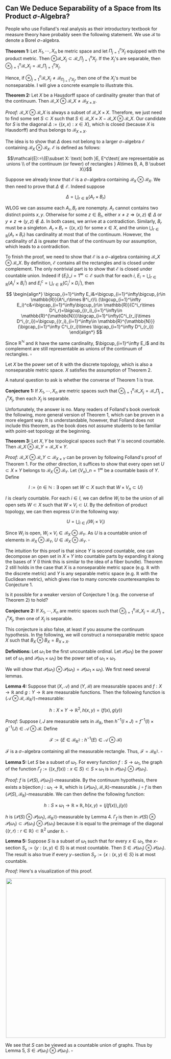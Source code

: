 ## Can We Deduce Separability of a Space from Its Product $\sigma$-Algebra?

People who use Folland's real analysis as their introductory textbook for measure theory have probably seen the following statement. We use $\mathcal{B}$ to denote a Borel $\sigma-$algebra.

<strong>Theorem 1: </strong>Let $X_1,\cdots, X_n$ be metric space and let $\Pi_{j=1}^nX_j$ equipped with the product metric. Then $\otimes \mathcal{B}\_{X_j}\subset \mathcal{B}\_{\Pi_{j=1}^nX_j}$. If the $X_j$'s are separable, then $\otimes_{j=1}^n \mathcal{B}\_{X_j}=\mathcal{B}\_{\Pi_{j=1}^nX_j}$.

Hence, if $\otimes_{j=1}^n \mathcal{B}\_{X_j}\ne\mathcal{B}_{\Pi_{j=1}^nX_j}$, then one of the $X_j$'s must be nonseparable. I will give a concrete example to illustrate this.

<strong>Theorem 2: </strong>Let $X$ be a Hausdorff space of cardinality greater than that of the continuum. Then $\mathcal{B}\_X\otimes \mathcal{B}\_X\ne \mathcal{B}_{X\times X}$.

<em>Proof: </em> $\mathcal{B}\_X\otimes \mathcal{B}\_X$ is always a subset of $\mathcal{B}\_{X\times X}$. Therefore, we just need to find some set $S\subset X$ such that $S\in \mathcal{B}\_{X\times X}-\mathcal{B}\_X\otimes \mathcal{B}\_X$. Our candidate for $S$ is the diagonal $\Delta:=\{(x,x):x\in X\}$, which is closed (because $X$ is Hausdorff) and thus belongs to $\mathcal{B}_{X\times X}$.

The idea is to show that $\Delta$ does not belong to a larger $\sigma-$algebra $\mathcal{E}$ containing $\mathcal{B}_X\otimes \mathcal{B}_X$. $\mathcal{E}$ is defined as follows:

$$\mathcal{E}:=\{E\subset X: \text{ both }E, E^c\text{ are representable as unions \\
of the continuum (or fewer) of rectangles } A\times B, A, B \subset X\}$$

Suppose we already know that $\mathcal{E}$ is a $\sigma-$algebra containing $\mathcal{B}_X\otimes \mathcal{B}_X$. We then need to prove that $\Delta\notin \mathcal{E}$. Indeed suppose

$$\Delta=\bigcup_{r\in \mathbb{R}}(A_r\times B_r)$$

WLOG we can assume each $A_r, B_r$ are nonempty. $A_r$ cannot contains two distinct points $x,y$. Otherwise for some $z\in B_r$, either $x\ne z\Rightarrow (x,z)\notin \Delta$ or $y\ne z\Rightarrow (y,z)\notin \Delta$. In both cases, we arrive at a contradiction. Similarly, $B_r$ must be a singleton. $A_r\times B_r=\{(x,x)\}$ for some $x\in X$, and the union $\bigcup_{r\in \mathbb{R}}(A_r\times B_r)$ has cardinality at most that of the continuum. However, the cardinality of $\Delta$ is greater than that of the continuum by our assumption, which leads to a contradiction.
    
To finish the proof, we need to show that $\mathcal{E}$ is a $\sigma-$algebra containing $\mathcal{B}\_X\otimes \mathcal{B}\_X$. By definition, $\mathcal{E}$ contains all the rectangles and is closed under complement. The only nontrivial part is to show that $\mathcal{E}$ is closed under countable union. Indeed if $\{E_i\}\_{i=1}^\infty\subset \mathcal{E}$ such that for each $i$, $E_i=\bigcup_{r\in \mathbb{R}}(A^i_r\times B^i_r)$ and $E_i^c=\bigcup_{r\in \mathbb{R}}(C^i_r\times D^i_r)$, then

$$
\begin{align*}
        \bigcup_{i=1}^\infty E_i&=\bigcup_{i=1}^\infty\bigcup_{r\in \mathbb{R}}(A^i_r\times B^i_r)\\
        (\bigcup_{i=1}^\infty E_i)^c&=\bigcap_{i=1}^\infty\bigcup_{r\in \mathbb{R}}(C^i_r\times D^i_r)=\bigcup_{(r_i)_{i=1}^\infty\in \mathbb{R}^{\mathbb{N}}}\bigcap_{i=1}^\infty(C^i_{r_i}\times D^i_{r_i})=\bigcup_{(r_i)_{i=1}^\infty\in \mathbb{R}^{\mathbb{N}}}(\bigcap_{i=1}^\infty C^i_{r_i}\times \bigcap_{i=1}^\infty D^i_{r_i})
\end{align*}
$$

Since $\mathbb{R}^{\mathbb{N}}$ and $\mathbb{R}$ have the same cardinality, $\bigcup_{i=1}^\infty E_i$ and its complement are still representable as unions of the continuum of rectangles. $\square$

Let $X$ be the power set of $\mathbb{R}$ with the discrete topology, which is also a nonseparable metric space. $X$ satisfies the assumption of Theorem 2.

A natural question to ask is whether the converse of Theorem 1 is true.

<strong>Conjecture 1: </strong>If $X_1,\cdots, X_n$ are metric spaces such that $\otimes_{j=1}^n \mathcal{B}\_{X_j}=\mathcal{B}\_{\Pi_{j=1}^nX_j}$, then each $X_j$ is separable.

Unfortunately, the answer is no. Many readers of Folland's book overlook the following, more general version of Theorem 1, which can be proven in a more elegant way. It is understandable, however, that Folland does not include this theorem, as the book does not assume students to be familiar with point-set topology at the beginning.

<strong>Theorem 3: </strong>Let $X,Y$ be topological spaces such that $Y$ is second countable. Then $\mathcal{B}\_X\otimes \mathcal{B}\_Y=\mathcal{B}\_{X\times Y}$.

<em>Proof: </em> $\mathcal{B}\_X\otimes \mathcal{B}\_Y\subset \mathcal{B}_{X\times Y}$ can be proven by following Folland's proof of Theorem 1. For the other direction, it suffices to show that every open set $U\subset X\times Y$ belongs to $\mathcal{B}_X\otimes \mathcal{B}_Y$. Let $\{V_n\}\_{n=1}^\infty$ be a countable basis of $Y$. Define

$$I:=\{n\in \mathbb{N}:\exists \text{ open set }W\subset X\text{ such that }W\times V_n\subset U\}$$

$I$ is clearly countable. For each $i\in I$, we can define $W_i$ to be the union of all open sets $W\subset X$ such that $W\times V_i\subset U$. By the definition of product topology, we can then express $U$ in the following way:

$$U=\bigcup_{i\in I}(W_i\times V_i)$$

Since $W_i$ is open, $W_i\times V_i\in \mathcal{B}_X\otimes \mathcal{B}_Y$. As $U$ is a countable union of elements in $\mathcal{B}_X\otimes \mathcal{B}_Y$, $U\in \mathcal{B}_X\otimes \mathcal{B}_Y$. $\square$

The intuition for this proof is that since $Y$ is second countable, one can decompose an open set in $X\times Y$ into countable parts by expanding it along the bases of $Y$ (I think this is similar to the idea of a fiber bundle). Theorem 2 still holds in the case that $X$ is a nonseparable metric space (e.g. $\mathbb{R}$ with the discrete metric) and $Y$ is any separable metric space (e.g. $\mathbb{R}$ with the Euclidean metric), which gives rise to many concrete counterexamples to Conjecture 1.

Is it possible for a weaker version of Conjecture 1 (e.g. the converse of Theorem 2) to hold? 

<strong>Conjecture 2: </strong>If $X_1,\cdots, X_n$ are metric spaces such that $\otimes_{j=1}^n \mathcal{B}\_{X_j}=\mathcal{B}\_{\Pi_{j=1}^nX_j}$, then one of $X_j$ is separable.

This conjecture is also false, at least if you assume the continuum hypothesis. In the following, we will construct a nonseparable metric space $X$ such that $B_X\otimes B_X=B_{X\times X}$.

<strong>Definitions: </strong>Let $\omega_1$ be the first uncountable ordinal. Let $\mathcal{P}(\omega_1)$ be the power set of $\omega_1$ and $\mathcal{P}(\omega_1\times\omega_1)$ be the power set of $\omega_1\times\omega_1$. 

We will show that $\mathcal{P}(\omega_1)\otimes \mathcal{P}(\omega_1)=\mathcal{P}(\omega_1\times\omega_1)$. We first need several lemmas.

<strong>Lemma 4: </strong>Suppose that $(X,\mathcal{A})$ and $(Y,\mathcal{B})$ are measurable
spaces and $f:X\rightarrow \mathbb{R}$ and $g:Y\rightarrow \mathbb{R}$ are measurable functions. Then the following function is $(\mathcal{A}\otimes \mathcal{B},\mathcal{B}_{\mathbb{R}^2})-$measurable:

$$h:X\times Y\rightarrow \mathbb{R}^2, h(x,y)=(f(x),g(y))$$

<em>Proof: </em> Suppose $I,J$ are measurable sets in $\mathcal{B}_{\mathbb{R}}$, then $h^{-1}(I\times J)=f^{-1}(I)\times g^{-1}(J)\in \mathcal{A}\otimes \mathcal{B}$. Define

$$\mathcal{F}:=\{E\in \mathcal{B}_{\mathbb{R}^2}:h^{-1}(E)\in \mathcal{A}\otimes \mathcal{B}\}$$

$\mathcal{F}$ is a $\sigma-$algebra containing all the measurable rectangle. Thus, $\mathcal{F}=\mathcal{B}_{\mathbb{R}^2}$. $\square$

<strong>Lemma 5: </strong>Let $S$ be a subset of $\omega_1$. For every function $f:S\rightarrow \omega_1$, the graph of the function $\Gamma_f:=\{(x,f(x)):x\in S\}\subset S\times \omega_1$ is in $\mathcal{P}(\omega_1)\otimes \mathcal{P}(\omega_1)$.

<em>Proof: </em> $f$ is $(\mathcal{P}(S),\mathcal{P}(\omega_1))$-measurable. By the continuum hypothesis, there exists a bijection $j:\omega_1\rightarrow \mathbb{R}$, which is $(\mathcal{P}(\omega_1),\mathcal{B}\_{\mathbb{R}})$-measurable. $j\circ f$ is then $(\mathcal{P}(S),\mathcal{B}_\mathbb{R})$-measurable. We can then define the following function:

$$h:S\times \omega_1\rightarrow \mathbb{R}\times \mathbb{R}, h(x,y)=(j(f(x)),j(y))$$

$h$ is $(\mathcal{P}(S)\otimes \mathcal{P}(\omega_1),\mathcal{B}_{\mathbb{R}^2})$-measurable by Lemma 4. $\Gamma_f$ is then in $\mathcal{P}(S)\otimes \mathcal{P}(\omega_1)\subset \mathcal{P}(\omega_1)\otimes \mathcal{P}(\omega_1)$ because it is equal to the preimage of the diagonal $\{(r,r):r\in \mathbb{R}\}\subset \mathbb{R}^2$ under $h$. $\square$

<strong>Lemma 5: </strong>Suppose $S$ is a subset of $\omega_1$ such that for every $x\in \omega_1,$ the $x$-section $S_x:=\{y:(x,y)\in S\}$ is at most countable. Then $S\in \mathcal{P}(\omega_1)\otimes \mathcal{P}(\omega_1)$. The result is also true if every $y-$section $S_y:=\{x:(x,y)\in S\}$ is at most countable.

<em>Proof: </em> Here's a visualization of this proof.

<div align="center">
<img width="500" src="https://github.com/user-attachments/assets/074c37bf-a204-48bd-99e3-fdfa87ed811c" />
</div>

We see that $S$ can be viewed as a countable union of graphs. Thus by Lemma 5, $S\in \mathcal{P}(\omega_1)\otimes \mathcal{P}(\omega_1)$. $\square$










